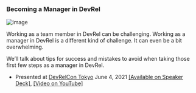 ### Becoming a Manager in DevRel

![image](https://github.com/DevWithTheHair/Conference-Talks/assets/31429468/2d7e80f3-8c74-4f99-a1cf-fa3b4ea74b71)

Working as a team member in DevRel can be challenging. Working as a manager in DevRel is a different kind of challenge. It can even be a bit overwhelming.

We’ll talk about tips for success and mistakes to avoid when taking those first few steps as a manager in DevRel.

- Presented at [DevRelCon Tokyo](https://tokyo-2021.devrel.net/) June 4, 2021 [[Available on Speaker Deck]](https://speakerdeck.com/devwiththehair/becoming-a-manager-in-devrel), [[Video on YouTube]](https://www.youtube.com/watch?v=1CvTlBjgeoQ)
